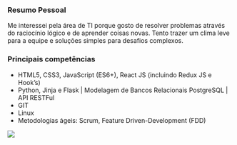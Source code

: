 ### Resumo Pessoal

Me interessei pela área de TI porque gosto de resolver problemas através do raciocínio lógico e de aprender coisas novas. Tento trazer um clima leve para a equipe e soluções simples para desafios complexos.

### Principais competências

- HTML5, CSS3, JavaScript (ES6+), React JS (incluindo Redux JS e Hook’s)
- Python, Jinja e Flask | Modelagem de Bancos Relacionais PostgreSQL | API RESTFul
- GIT
- Linux
- Metodologias ágeis:  Scrum, Feature Driven-Development (FDD)

<a href="https://github.com/viniciusac92/viniciusac92">
  <img align="center" src="https://github-readme-stats.vercel.app/api/top-langs/?username=viniciusac92&hide=java,html,tex&title_color=ffffff&text_color=c9cacc&icon_color=2bbc8a&bg_color=1d1f21&langs_count=3" />
</a>




<!--
**viniciusac92/viniciusac92** is a ✨ _special_ ✨ repository because its `README.md` (this file) appears on your GitHub profile.

Here are some ideas to get you started:

- 🔭 I’m currently working on ...
- 🌱 I’m currently learning ...
- 👯 I’m looking to collaborate on ...
- 🤔 I’m looking for help with ...
- 💬 Ask me about ...
- 📫 How to reach me: ...
- 😄 Pronouns: ...
- ⚡ Fun fact: ...
-->
